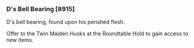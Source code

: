 ### D's Bell Bearing [8915]

D's bell bearing, found upon his perished flesh.

Offer to the Twin Maiden Husks at the Roundtable Hold to gain access to new items.